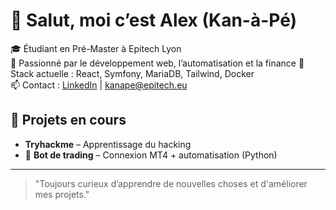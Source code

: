 # 👋 Salut, moi c’est Alex (Kan-à-Pé)

🎓 Étudiant en Pré-Master à Epitech Lyon  
🚀 Passionné par le développement web, l’automatisation et la finance 
🔧 Stack actuelle : React, Symfony, MariaDB, Tailwind, Docker  
📫 Contact : [LinkedIn](https://www.linkedin.com/in/alexandre-mandon-81002a250/) | kanape@epitech.eu  

## 🧠 Projets en cours
-  **Tryhackme** – Apprentissage du hacking 
- 🤖 **Bot de trading** – Connexion MT4 + automatisation (Python)

---

> "Toujours curieux d’apprendre de nouvelles choses et d'améliorer mes projets."

